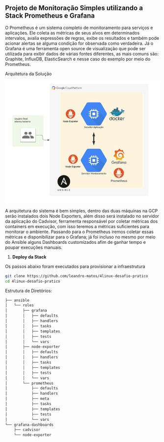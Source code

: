 
## Projeto de Monitoração Simples utilizando a Stack Prometheus e Grafana

O Prometheus é um sistema completo de monitoramento para serviços e aplicações. Ele coleta as métricas de seus alvos em determinados intervalos, avalia expressões de regras, exibe os resultados e também pode acionar alertas se alguma condição for observada como verdadeira. Já o Grafana é uma ferramenta open source de visualização que pode ser utilizada para exibir dados de várias fontes diferentes, as mais comuns são: Graphite, InfluxDB, ElasticSearch e nesse caso do exemplo por meio do Prometheus.

Arquitetura da Solução

![](images/4linux.jpeg)

A arquitetura do sistema é bem simples, dentro das duas máquinas na GCP serão instalados dois Node Exporters, além disso será instalado no servidor da aplicação do Cadvisor, ferramenta responsável por coletar métricas dos containers em execução, com isso teremos a métricas suficientes para monitorar o ambiente. Passando para o Prometheus iremos coletar essas métricas e disponibilizar para o Grafana; já foi incluso no mesmo por meio do Ansible alguns Dashboards customizados afim de ganhar tempo e poupar execuções manuais.

1. **Deploy da Stack**

Os passos abaixo foram executados para provisionar a infraestrutura

```bash
git clone https://github.com/leandro-matos/4linux-desafio-pratico
cd 4linux-desafio-pratico
```

Estrutura de Diretórios:
```bash
├── ansible
│   └── roles
│       ├── grafana
│       │   ├── defaults
│       │   ├── handlers
│       │   ├── tasks
│       │   ├── templates
│       │   ├── tests
│       │   └── vars
│       ├── node-exporter
│       │   ├── defaults
│       │   ├── handlers
│       │   ├── tasks
│       │   ├── templates
│       │   ├── tests
│       │   └── vars
│       └── prometheus
│           ├── defaults
│           ├── handlers
│           ├── meta
│           ├── tasks
│           ├── templates
│           ├── tests
│           └── vars
└── grafana-dashboards
    ├── cadvisor
    └── node-exporter

```
